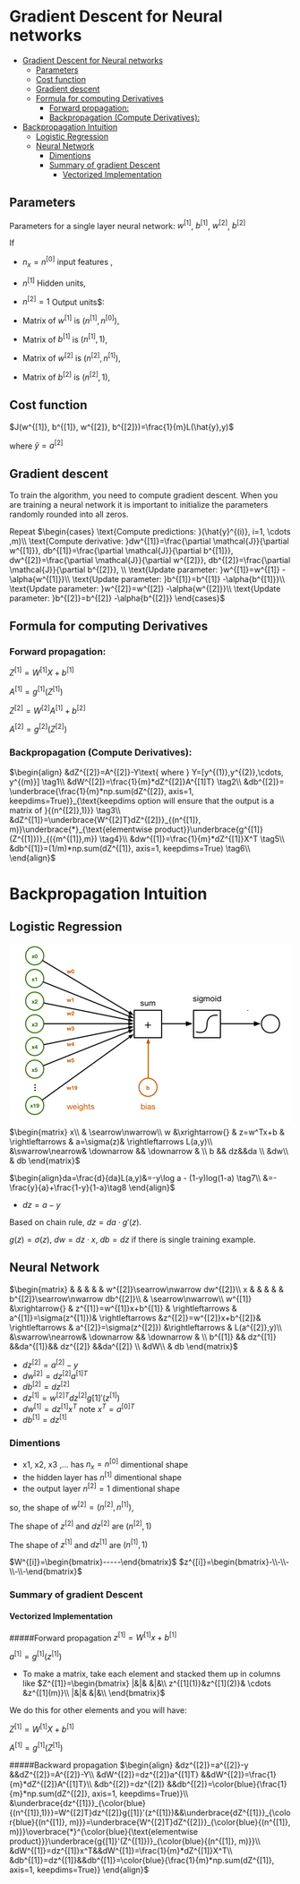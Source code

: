 # Gradient Descent for Neural networks

<!-- TOC -->

- [Gradient Descent for Neural networks](#gradient-descent-for-neural-networks)
  - [Parameters](#parameters)
  - [Cost function](#cost-function)
  - [Gradient descent](#gradient-descent)
  - [Formula for computing Derivatives](#formula-for-computing-derivatives)
    - [Forward propagation:](#forward-propagation)
    - [Backpropagation (Compute Derivatives):](#backpropagation-compute-derivatives)
- [Backpropagation Intuition](#backpropagation-intuition)
  - [Logistic Regression](#logistic-regression)
  - [Neural Network](#neural-network)
    - [Dimentions](#dimentions)
    - [Summary of gradient Descent](#summary-of-gradient-descent)
      - [Vectorized Implementation](#vectorized-implementation)

<!-- /TOC -->
## Parameters
Parameters for a single layer neural network: $w^{[1]}$, $b^{[1]}$,  $w^{[2]}$, $b^{[2]}$

If
* $n_x=n^{[0]}$ input features ,
* $n^{[1]}$ Hidden units,
* $n^{[2]}=1$ Output units$:

* Matrix of $w^{[1]}$ is $(n^{[1]}, n^{[0]})$,
* Matrix of $b^{[1]}$ is $(n^{[1]}, 1)$,
* Matrix of $w^{[2]}$ is $(n^{[2]}, n^{[1]})$,
* Matrix of $b^{[2]}$ is $(n^{[2]}, 1)$,

## Cost function
$J(w^{[1]}, b^{[1]},  w^{[2]}, b^{[2]})=\frac{1}{m}L(\hat{y},y)$

where $\hat{y}=a^{[2]}$

## Gradient descent
 To train the algorithm, you need to compute gradient descent. When you are training a neural network it is important to initialize the parameters randomly rounded into all zeros.


Repeat
$\begin{cases}
\text{Compute predictions: }(\hat{y}^{(i)}, i=1, \cdots ,m)\\
\text{Compute derivative: }dw^{[1]}=\frac{\partial \mathcal{J}}{\partial w^{[1]}}, db^{[1]}=\frac{\partial \mathcal{J}}{\partial b^{[1]}}, dw^{[2]}=\frac{\partial \mathcal{J}}{\partial w^{[2]}}, db^{[2]}=\frac{\partial \mathcal{J}}{\partial  b^{[2]}}, \\
\text{Update parameter: }w^{[1]}=w^{[1]} -\alpha{w^{[1]}}\\
\text{Update parameter: }b^{[1]}=b^{[1]} -\alpha{b^{[1]}}\\
\text{Update parameter: }w^{[2]}=w^{[2]} -\alpha{w^{[2]}}\\
\text{Update parameter: }b^{[2]}=b^{[2]} -\alpha{b^{[2]}}
\end{cases}$

## Formula for computing Derivatives

### Forward propagation:

$Z^{[1]}=W^{[1]}X+b^{[1]}$

$A^{[1]}=g^{[1]}(Z^{[1]})$

$Z^{[2]}=W^{[2]}A^{[1]}+b^{[2]}$

$A^{[2]}=g^{[2]}(Z^{[2]})$

### Backpropagation (Compute Derivatives):
$\begin{align}
&dZ^{[2]}=A^{[2]}-Y\text{ where } Y=[y^{(1)},y^{(2)},\cdots, y^{(m)}] \tag1\\
&dW^{[2]}=\frac{1}{m}*dZ^{[2]}A^{[1]T} \tag2\\
&db^{[2]}= \underbrace{\frac{1}{m}*np.sum(dZ^{[2]}, axis=1, keepdims=True)}_{\text{keepdims option will ensure that the output is a matrix of }{(n^{[2]},1)}} \tag3\\
&dZ^{[1]}=\underbrace{W^{[2]T}dZ^{[2]}}_{(n^{[1]}, m)}\underbrace{*}_{\text{elementwise product}}\underbrace{g^{[1]}(Z^{[1]})}_{({m^{[1]},m}) \tag4}\\
&dw^{[1]}=\frac{1}{m}*dZ^{[1]}X^T \tag5\\
&db^{[1]}=(1/m)*np.sum(dZ^{[1]}, axis=1, keepdims=True) \tag6\\
\end{align}$

# Backpropagation Intuition
## Logistic Regression
![](images/017-gradient-descent-for-neural-networks-04fa9f40.png)
$\begin{matrix}
x\\
& \searrow\nwarrow\\
w &\xrightarrow{} & z=w^Tx+b & \rightleftarrows  & a=\sigma(z)& \rightleftarrows  L(a,y)\\
&\swarrow\nearrow& \downarrow && \downarrow & \\
b  && dz&&da \\
&dw\\
& db
\end{matrix}$

$\begin{align}da=\frac{d}{da}L(a,y)&=-y\log a - (1-y)log(1-a) \tag7\\
&=-\frac{y}{a}+\frac{1-y}{1-a}\tag8
\end{align}$
* $dz=a-y$

Based on chain rule,
$dz=da\cdot g'(z)$.

$g(z)=\sigma(z)$, $dw=dz\cdot x$, $db=dz$ if there is single training example.

## Neural Network

$\begin{matrix}
 & & &  & & w^{[2]}\searrow\nwarrow dw^{[2]}\\
x & & &  & & b^{[2]}\searrow\nwarrow db^{[2]}\\
& \searrow\nwarrow\\
w^{[1]} &\xrightarrow{} & z^{[1]}=w^{[1]}x+b^{[1]} & \rightleftarrows  & a^{[1]}=\sigma(z^{[1]})& \rightleftarrows &z^{[2]}=w^{[2]}x+b^{[2]}& \rightleftarrows & a^{[2]}=\sigma(z^{[2]}) &\rightleftarrows & L(a^{[2]},y)\\
&\swarrow\nearrow& \downarrow && \downarrow & \\
b^{[1]}  && dz^{[1]} &&da^{[1]}&& dz^{[2]} &&da^{[2]} \\
&dW\\
& db
\end{matrix}$

* $dz^{[2]}=a^{[2]}-y$
* $dw^{[2]}=dz^{[2]}a^{[1]T}$
* $db^{[2]}=dz^{[2]}$
* $dz^{[1]}=w^{[2]T}dz^{[2]}g{[1]}'(z^{[1]})$
* $dw^{[1]}=dz^{[1]}x^T$ note $x^T=a^{[0]T}$
* $db^{[1]}=dz^{[1]}$

### Dimentions
* x1, x2, x3 ,... has $n_x=n^{[0]}$ dimentional shape
* the hidden layer has $n^{[1]}$ dimentional shape
* the output layer $n^{[2]}=1$ dimentional shape

so, the shape of $w^{[2]}=(n^{[2]},n^{[1]})$,

The shape of $z^{[2]}$ and $dz^{[2]}$ are $(n^{[2]},1)$

The shape of $z^{[1]}$ and $dz^{[1]}$ are $(n^{[1]},1)$

$W^{[i]}=\begin{bmatrix}-----\end{bmatrix}$
$z^{[i]}=\begin{bmatrix}-\\-\\-\\-\\-\end{bmatrix}$

### Summary of gradient Descent



#### Vectorized Implementation

#####Forward propagation
$z^{[1]}=W^{[1]}x + b^{[1]}$

$a^{[1]}=g^{[1]}(z^{[1]})$

* To make a matrix, take each element and stacked them up in columns like
$Z^{[1]}=\begin{bmatrix}
|&|& &|&\\
z^{[1](1)}&z^{[1](2)}& \cdots &z^{[1](m)}\\
|&|& &|&\\
\end{bmatrix}$

We do this for other elements and you will have:

$Z^{[1]}=W^{[1]}X + b^{[1]}$

$A^{[1]}=g^{[1]}(Z^{[1]})$

#####Backward propagation
$\begin{align}
 &dz^{[2]}=a^{[2]}-y        &&dZ^{[2]}=A^{[2]}-Y\\
 &dW^{[2]}=dz^{[2]}a^{[1]T} &&dW^{[2]}=\frac{1}{m}*dZ^{[2]}A^{[1]T}\\
 &db^{[2]}=dz^{[2]}         &&db^{[2]}=\color{blue}{\frac{1}{m}*np.sum(dZ^{[2]}, axis=1, keepdims=True)}\\
 &\underbrace{dz^{[1]}}_{\color{blue}{(n^{[1]},1)}}=W^{[2]T}dz^{[2]}g{[1]}'(z^{[1]})&&\underbrace{dZ^{[1]}}_{\color{blue}{(n^{[1]}, m)}}=\underbrace{W^{[2]T}dZ^{[2]}}_{\color{blue}{(n^{[1]}, m)}}\overbrace{*}^{\color{blue}{\text{elementwise product}}}\underbrace{g{[1]}'(Z^{[1]})}_{\color{blue}{(n^{[1]}, m)}}\\
  &dW^{[1]}=dz^{[1]}x^T&&dW^{[1]}=\frac{1}{m}*dZ^{[1]}X^T\\
 &db^{[1]}=dz^{[1]}&&db^{[1]}=\color{blue}{\frac{1}{m}*np.sum(dZ^{[1]}, axis=1, keepdims=True)}
\end{align}$
